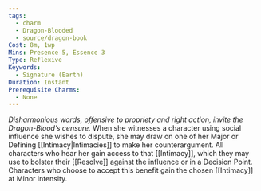 ```yaml
---
tags:
  - charm
  - Dragon-Blooded
  - source/dragon-book
Cost: 8m, 1wp
Mins: Presence 5, Essence 3
Type: Reflexive
Keywords:
  - Signature (Earth)
Duration: Instant
Prerequisite Charms:
  - None
---
```

*Disharmonious words, offensive to propriety and right action, invite the Dragon-Blood’s censure.*
When she witnesses a character using social influence she wishes to dispute, she may draw on one of her Major or Defining [[Intimacy|Intimacies]] to make her counterargument. All characters who hear her gain access to that [[Intimacy]], which they may use to bolster their [[Resolve]] against the influence or in a Decision Point. Characters who choose to accept this benefit gain the chosen [[Intimacy]] at Minor intensity.
